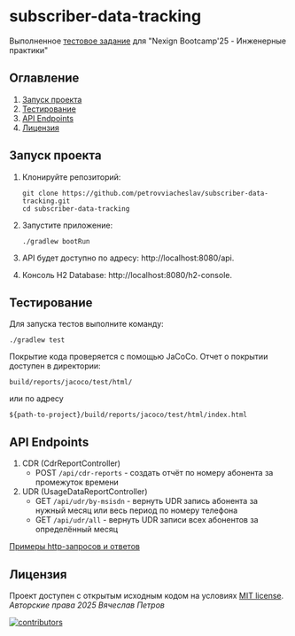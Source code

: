 # subscriber-data-tracking

Выполненное [тестовое задание](./task.md) для "Nexign Bootcamp'25 - Инженерные практики"

## Оглавление
1. [Запуск проекта](#run)
2. [Тестирование](#tests)
3. [API Endpoints](#api-endpoints)
4. [Лицензия](#license)

## Запуск проекта <a name="run"></a>

1. Клонируйте репозиторий:
    ```shell
    git clone https://github.com/petrovviacheslav/subscriber-data-tracking.git
    cd subscriber-data-tracking
    ```
2. Запустите приложение:
   ```shell
   ./gradlew bootRun
   ```

3. API будет доступно по адресу: http://localhost:8080/api.
4. Консоль H2 Database: http://localhost:8080/h2-console.

## Тестирование <a name="tests"></a>

Для запуска тестов выполните команду:
```shell
./gradlew test
```

Покрытие кода проверяется с помощью JaCoCo. Отчет о покрытии доступен в директории:
```
build/reports/jacoco/test/html/
``` 
или по адресу 
```
${path-to-project}/build/reports/jacoco/test/html/index.html
```

## API Endpoints <a name="api-endpoints"></a>

1. CDR (CdrReportController)
   - POST ```/api/cdr-reports``` - создать отчёт по номеру абонента за промежуток времени 
2. UDR (UsageDataReportController)
   - GET ```/api/udr/by-msisdn``` - вернуть UDR запись абонента за нужный месяц или весь период по номеру телефона
   - GET ```/api/udr/all``` - вернуть UDR записи всех абонентов за определённый месяц

[Примеры http-запросов и ответов](./http.md)

## Лицензия <a name="license"></a>

Проект доступен с открытым исходным кодом на условиях [MIT license](./LICENSE).<br>
*Авторские права 2025 Вячеслав Петров*<br>

<a href="https://github.com/petrovviacheslav/subscriber-data-tracking/graphs/contributors">
  <img alt="contributors" src="https://contrib.rocks/image?repo=petrovviacheslav/subscriber-data-tracking" />
</a><br>
